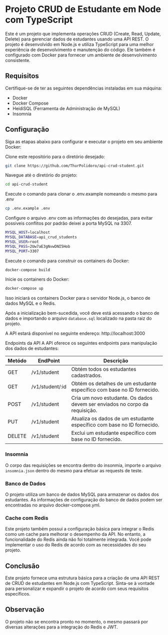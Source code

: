# Projeto CRUD de Estudante em Node com TypeScript

Este é um projeto que implementa operações CRUD (Create, Read, Update, Delete) para gerenciar dados de estudantes usando uma API REST. O projeto é desenvolvido em Node.js e utiliza TypeScript para uma melhor experiência de desenvolvimento e manutenção do código. Ele também é configurado com Docker para fornecer um ambiente de desenvolvimento consistente.

## Requisitos

Certifique-se de ter as seguintes dependências instaladas em sua máquina:
- Docker
- Docker Compose
- HeidiSQL (Ferramenta de Administração de MySQL)
- Insomnia

## Configuração
Siga as etapas abaixo para configurar e executar o projeto em seu ambiente Docker:

Clone este repositório para o diretório desejado:
```sh
git clone https://github.com/ThurPolidoro/api-crud-student.git
```

Navegue até o diretório do projeto:
```sh
cd api-crud-student
```

Execute o comando para clonar o .env.example nomeando o mesmo para .env
```sh
cp .env.example .env
```

Configure o arquivo .env com as informações do desejadas, para evitar possiveis conflitos por padrão deixei a porta MySQL na 3307.
```sh
MYSQL_HOST=localhost
MYSQL_DATABASE=api_crud_students
MYSQL_USER=root
MYSQL_PASS=2Uw7aE3gNvwDNI5Hob
MYSQL_PORT=3307
```

Execute o comando para construir os containers do Docker:
```sh
docker-compose build
```

Inicie os containers do Docker:
```sh
docker-compose up
```

Isso iniciará os containers Docker para o servidor Node.js, o banco de dados MySQL e o Redis.

Após a inicialização bem-sucedida, você deve está acessando o banco de dados e importando o arquivo `database.sql` localizado na pasta raiz do projeto.

A API estará disponível no seguinte endereço: http://localhost:3000

Endpoints da API
A API oferece os seguintes endpoints para manipulação dos dados de estudantes:

| Metódo | EndPoint | Descrição |
| ------ | ------ | ------ |
| GET | /v1/student | Obtém todos os estudantes cadastrados. |
| GET | /v1/student/:id | Obtém os detalhes de um estudante específico com base no ID fornecido. |
| POST | /v1/student | Cria um novo estudante. Os dados devem ser enviados no corpo da requisição. |
| PUT | /v1/student | Atualiza os dados de um estudante específico com base no ID fornecido. |
| DELETE | /v1/student | Exclui um estudante específico com base no ID fornecido. |

### Insomnia
O corpo das requisições se encontra dentro do insonmia, importe o arquivo `insomnia.json` dentro do mesmo para efetuar as requests de teste.

### Banco de Dados
O projeto utiliza um banco de dados MySQL para armazenar os dados dos estudantes. As informações de configuração do banco de dados podem ser encontradas no arquivo docker-compose.yml.

### Cache com Redis
Este projeto também possui a configuração básica para integrar o Redis como um cache para melhorar o desempenho da API. No entanto, a funcionalidade do Redis ainda não foi totalmente integrada. Você pode implementar o uso do Redis de acordo com as necessidades do seu projeto.

## Conclusão
Este projeto fornece uma estrutura básica para a criação de uma API REST de CRUD de estudantes em Node.js com TypeScript. Sinta-se à vontade para personalizar e expandir o projeto de acordo com seus requisitos específicos.

## Observação
O projeto não se encontra pronto no momento, o mesmo passará por diversas alterações para a integração do Redis e JWT.